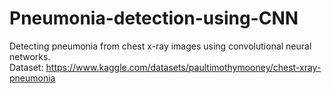 # Pneumonia-detection-using-CNN
Detecting pneumonia from chest x-ray images using convolutional neural networks.<br>
Dataset: https://www.kaggle.com/datasets/paultimothymooney/chest-xray-pneumonia
